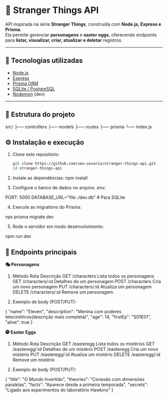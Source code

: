 # 👾 Stranger Things API

API inspirada na série **Stranger Things**, construída com **Node.js, Express e Prisma**.  
Ela permite gerenciar **personagens** e **easter eggs**, oferecendo endpoints para **listar, visualizar, criar, atualizar e deletar** registros.

---

## 🚀 Tecnologias utilizadas
- [Node.js](https://nodejs.org/)
- [Express](https://expressjs.com/)
- [Prisma ORM](https://www.prisma.io/)
- [SQLite / PostgreSQL](https://www.postgresql.org/)
- [Nodemon](https://nodemon.io/) (dev)

---

## 📂 Estrutura do projeto
src/
├── controllers
├── models
├── routes
├── prisma
└── index.js 

## ⚙️ Instalação e execução

1. Clone este repositório:
   ```bash
   git clone https://github.com/seu-usuario/stranger-things-api.git
   cd stranger-things-api


2. Instale as dependências:
    npm install

3. Configure o banco de dados no arquivo .env:

  PORT: 5000
  DATABASE_URL="file:./dev.db"   # Para SQLite

4. Execute as migrations do Prisma:

  npx prisma migrate dev 

5. Rode o servidor em modo desenvolvimento:

  npm run dev

## 📌 Endpoints principais
**🎭 Personagens**
1. Método	Rota	Descrição
GET	/characters	Lista todos os personagens
GET	/characters/:id	Detalhes de um personagem
POST	/characters	Cria um novo personagem
PUT	/characters/:id	Atualiza um personagem
DELETE	/characters/:id	Remove um personagem

2. Exemplo de body (POST/PUT):

{
  "name": "Eleven",
  "description": "Menina com poderes telecinéticos(descrição mais completa)",
  "age": 14,
  "firstEp": "S01E01",
  "alive": true
}

**🕵️ Easter Eggs**
1. Método	Rota	Descrição
GET	/easteregg	Lista todos os mistérios
GET	/easteregg/:id	Detalhes de um mistério
POST	/easteregg	Cria um novo mistério
PUT	/easteregg/:id	Atualiza um mistério
DELETE	/easteregg/:id	Remove um mistério

2. Exemplo de body (POST/PUT):

{
  "title": "O Mundo Invertido",
  "theories": "Conexão com dimensões paralelas",
  "facts": "Aparece desde a primeira temporada",
  "secrets": "Ligado aos experimentos do laboratório Hawkins"
}
